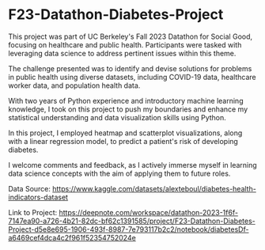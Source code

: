 # F23-Datathon-Diabetes-Project
This project was part of UC Berkeley's Fall 2023 Datathon for Social Good, focusing on healthcare and public health. Participants were tasked with leveraging data science to address pertinent issues within this theme.

The challenge presented was to identify and devise solutions for problems in public health using diverse datasets, including COVID-19 data, healthcare worker data, and population health data.

With two years of Python experience and introductory machine learning knowledge, I took on this project to push my boundaries and enhance my statistical understanding and data visualization skills using Python.

In this project, I employed heatmap and scatterplot visualizations, along with a linear regression model, to predict a patient's risk of developing diabetes.

I welcome comments and feedback, as I actively immerse myself in learning data science concepts with the aim of applying them to future roles.

Data Source: https://www.kaggle.com/datasets/alexteboul/diabetes-health-indicators-dataset

Link to Project: https://deepnote.com/workspace/datathon-2023-1f6f-7147ea90-a726-4b21-82dc-bf62c1391585/project/F23-Datathon-Diabetes-Project-d5e8e695-1906-493f-8987-7e793117b2c2/notebook/diabetesDf-a6469cef4dca4c2f961f52354752024e
